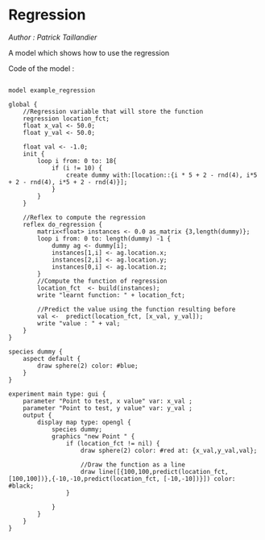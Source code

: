 [//]: # (keyword|operator_as_matrix)
[//]: # (keyword|operator_build)
[//]: # (keyword|operator_predict)
[//]: # (keyword|statement_put)
[//]: # (keyword|type_regression)
[//]: # (keyword|type_matrix)
[//]: # (keyword|concept_regression)
[//]: # (keyword|concept_3d)
[//]: # (keyword|concept_statistic)
# Regression


_Author : Patrick Taillandier_

A model which shows how to use the regression 


Code of the model : 

```

model example_regression

global {
	//Regression variable that will store the function
	regression location_fct;
	float x_val <- 50.0;
	float y_val <- 50.0;
	
	float val <- -1.0;
	init {
		loop i from: 0 to: 18{
			if (i != 10) {
				create dummy with:[location::{i * 5 + 2 - rnd(4), i*5 + 2 - rnd(4), i*5 + 2 - rnd(4)}];	
			}
		}
	}
	
	//Reflex to compute the regression
	reflex do_regression {
		matrix<float> instances <- 0.0 as_matrix {3,length(dummy)};
		loop i from: 0 to: length(dummy) -1 {
			dummy ag <- dummy[i];
			instances[1,i] <- ag.location.x;
			instances[2,i] <- ag.location.y;
			instances[0,i] <- ag.location.z;
		}
		//Compute the function of regression
		location_fct  <- build(instances);
		write "learnt function: " + location_fct;
		
		//Predict the value using the function resulting before
		val <-  predict(location_fct, [x_val, y_val]);
		write "value : " + val;
	}
}

species dummy {
	aspect default {
		draw sphere(2) color: #blue;
	}
}

experiment main type: gui {
	parameter "Point to test, x value" var: x_val ;
	parameter "Point to test, y value" var: y_val ;
	output {
		display map type: opengl {
			species dummy;
			graphics "new Point " {
				if (location_fct != nil) {
					draw sphere(2) color: #red at: {x_val,y_val,val};
					
					//Draw the function as a line
					draw line([{100,100,predict(location_fct, [100,100])},{-10,-10,predict(location_fct, [-10,-10])}]) color: #black;
				}
				
			}
		}
	}
}
```
